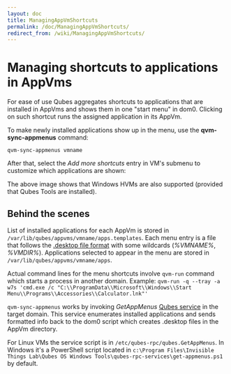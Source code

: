 ```yaml
---
layout: doc
title: ManagingAppVmShortcuts
permalink: /doc/ManagingAppVmShortcuts/
redirect_from: /wiki/ManagingAppVmShortcuts/
---
```


Managing shortcuts to applications in AppVms
============================================

For ease of use Qubes aggregates shortcuts to applications that are installed in AppVms and shows them in one "start menu" in dom0. Clicking on such shortcut runs the assigned application in its AppVm.

To make newly installed applications show up in the menu, use the **qvm-sync-appmenus** command:

`qvm-sync-appmenus vmname`

After that, select the *Add more shortcuts* entry in VM's submenu to customize which applications are shown:

The above image shows that Windows HVMs are also supported (provided that Qubes Tools are installed).

Behind the scenes
-----------------

List of installed applications for each AppVm is stored in `/var/lib/qubes/appvms/vmname/apps.templates`. Each menu entry is a file that follows the [.desktop file format](http://standards.freedesktop.org/desktop-entry-spec/desktop-entry-spec-latest.html) with some wildcards (*%VMNAME%*, *%VMDIR%*). Applications selected to appear in the menu are stored in `/var/lib/qubes/appvms/vmname/apps`.

Actual command lines for the menu shortcuts involve `qvm-run` command which starts a process in another domain. Example: `qvm-run -q --tray -a w7s 'cmd.exe /c "C:\\ProgramData\\Microsoft\\Windows\\Start Menu\\Programs\\Accessories\\Calculator.lnk"'`

`qvm-sync-appmenus` works by invoking *GetAppMenus* [Qubes service](/doc/Qrexec) in the target domain. This service enumerates installed applications and sends formatted info back to the dom0 script which creates .desktop files in the AppVm directory.

For Linux VMs the service script is in `/etc/qubes-rpc/qubes.GetAppMenus`. In Windows it's a PowerShell script located in `c:\Program Files\Invisible Things Lab\Qubes OS Windows Tools\qubes-rpc-services\get-appmenus.ps1` by default.
